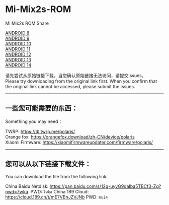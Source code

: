 # Mi-Mix2s-ROM
Mi Mix2s ROM Share

[ANDROID 8](A8.MD)  
[ANDROID 9](A9.MD)  
[ANDROID 10](A10.MD)  
[ANDROID 11](A11.MD)  
[ANDROID 12](A12.MD)  
[ANDROID 13](A13.MD)  
[ANDROID 14](A14.MD)    

请先尝试从原始链接下载。当您确认原始链接无法访问，请提交issues。  
Please try downloading from the original link first. When you confirm that the original link cannot be accessed, please submit the issues.

-------------------------
## 一些您可能需要的东西：
Something you may need：  

TWRP: https://dl.twrp.me/polaris/  
Orange fox: https://orangefox.download/zh-CN/device/polaris  
Xiaomi Firmware: https://xiaomifirmwareupdater.com/firmware/polaris/  

-------------------------

## 您可以从以下链接下载文件：
You can download the file from the following link:  

China Baidu Netdisk: https://pan.baidu.com/s/12g-uyyG9daIba5TBCf3-Zg?pwd=7wka  PWD: `7wka`
China 189 Cloud: https://cloud.189.cn/t/mE7VBnJZVJNb PWD: `mui4`
